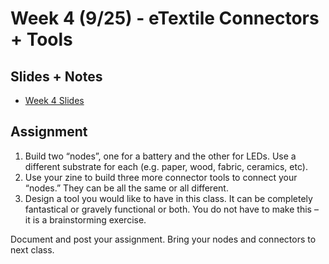 # Week 4 (9/25) - eTextile Connectors + Tools

## Slides + Notes
- [Week 4 Slides](https://docs.google.com/presentation/d/1LBjEvBG0YRKXFaQBNv8L1Cd6XK4oEhO8A-UHwbU3nDg/edit#slide=id.g4352b47cb5_0_0)

## Assignment
1. Build two “nodes”, one for a battery and the other for LEDs. Use a different substrate for each (e.g. paper, wood, fabric, ceramics, etc).
2. Use your zine to build three more connector tools to connect your “nodes.” They can be all the same or all different.
3. Design a tool you would like to have in this class. It can be completely fantastical or gravely functional or both. You do not have to make this – it is a brainstorming exercise.

Document and post your assignment. Bring your nodes and connectors to next class.
